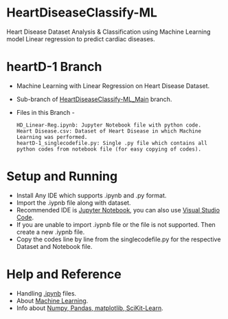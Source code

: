 # HeartDiseaseClassify-ML
Heart Disease Dataset Analysis &amp; Classification using  Machine Learning model Linear regression to predict cardiac diseases.

#  heartD-1 Branch
- Machine Learning with Linear Regression on Heart Disease Dataset.
- Sub-branch of [HeartDiseaseClassify-ML_Main](https://github.com/jubinjacob03/HeartDiseaseClassify-ML/tree/main) branch.
- Files in this Branch -

      HD_Linear-Reg.ipynb: Jupyter Notebook file with python code.
      Heart Disease.csv: Dataset of Heart Disease in which Machine Learning was performed.
      heartD-1_singlecodefile.py: Single .py file which contains all python codes from notebook file (for easy copying of codes).

# Setup and Running

- Install Any IDE which supports .ipynb and .py format.
- Import the .iypnb file along with dataset.
- Recommended IDE is [Jupyter Notebook](https://jupyter.org/), you can also use [Visual Studio Code](https://code.visualstudio.com/).
- If you are unable to import .iypnb file or the file is not supported. Then create a new .iypnb file.
- Copy the codes line by line from the singlecodefile.py for the respective Dataset and Notebook file. 

# Help and Reference

- Handling [.ipynb](https://fileinfo.com/extension/ipynb) files.
- About [Machine Learning](https://www.ibm.com/topics/machine-learning).
- Info about [Numpy, Pandas, matplotlib, SciKit-Learn](https://towardsdatascience.com/top-5-machine-learning-libraries-in-python-e36e3e0e02af).

